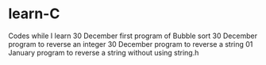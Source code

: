 # learn-C
Codes while I learn
30 December first program of Bubble sort
30 December program to reverse an integer
30 December program to reverse a string 
01 January program to reverse a string without using string.h
